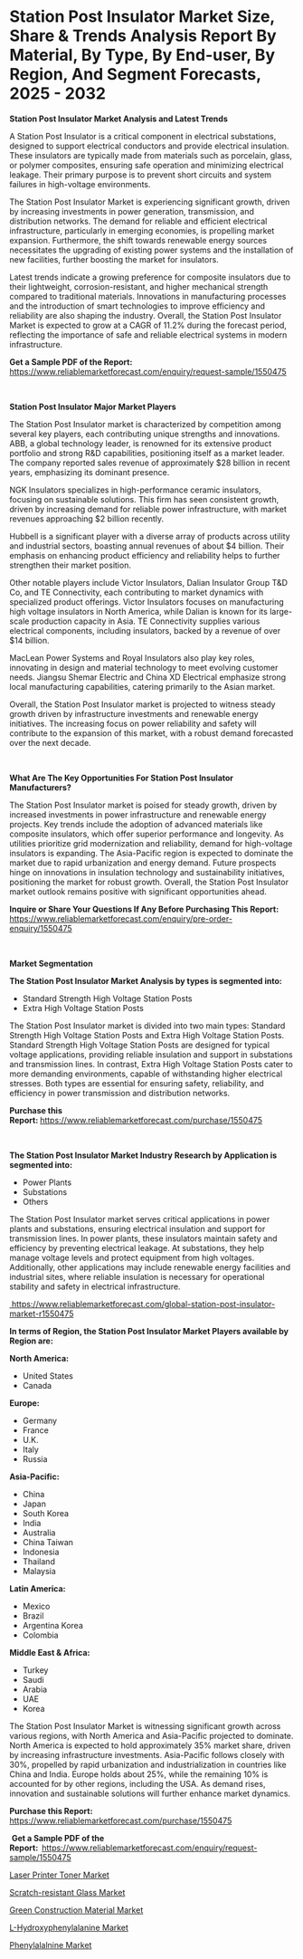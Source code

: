 <p><h1>Station Post Insulator Market Size, Share & Trends Analysis Report By Material, By Type, By End-user, By Region, And Segment Forecasts, 2025 - 2032</h1></p><p><strong>Station Post Insulator Market Analysis and Latest Trends</strong></p>
<p><p>A Station Post Insulator is a critical component in electrical substations, designed to support electrical conductors and provide electrical insulation. These insulators are typically made from materials such as porcelain, glass, or polymer composites, ensuring safe operation and minimizing electrical leakage. Their primary purpose is to prevent short circuits and system failures in high-voltage environments.</p><p>The Station Post Insulator Market is experiencing significant growth, driven by increasing investments in power generation, transmission, and distribution networks. The demand for reliable and efficient electrical infrastructure, particularly in emerging economies, is propelling market expansion. Furthermore, the shift towards renewable energy sources necessitates the upgrading of existing power systems and the installation of new facilities, further boosting the market for insulators.</p><p>Latest trends indicate a growing preference for composite insulators due to their lightweight, corrosion-resistant, and higher mechanical strength compared to traditional materials. Innovations in manufacturing processes and the introduction of smart technologies to improve efficiency and reliability are also shaping the industry. Overall, the Station Post Insulator Market is expected to grow at a CAGR of 11.2% during the forecast period, reflecting the importance of safe and reliable electrical systems in modern infrastructure.</p></p>
<p><strong>Get a Sample PDF of the Report:&nbsp;</strong> <a href="https://www.reliablemarketforecast.com/enquiry/request-sample/1550475?utm_campaign=1899&utm_medium=2&utm_source=Github&utm_content=ia&utm_term=31032025&utm_id=station-post-insulator">https://www.reliablemarketforecast.com/enquiry/request-sample/1550475</a></p>
<p>&nbsp;</p>
<p><strong>Station Post Insulator Major Market Players</strong></p>
<p><p>The Station Post Insulator market is characterized by competition among several key players, each contributing unique strengths and innovations. ABB, a global technology leader, is renowned for its extensive product portfolio and strong R&D capabilities, positioning itself as a market leader. The company reported sales revenue of approximately $28 billion in recent years, emphasizing its dominant presence.</p><p>NGK Insulators specializes in high-performance ceramic insulators, focusing on sustainable solutions. This firm has seen consistent growth, driven by increasing demand for reliable power infrastructure, with market revenues approaching $2 billion recently.</p><p>Hubbell is a significant player with a diverse array of products across utility and industrial sectors, boasting annual revenues of about $4 billion. Their emphasis on enhancing product efficiency and reliability helps to further strengthen their market position.</p><p>Other notable players include Victor Insulators, Dalian Insulator Group T&D Co, and TE Connectivity, each contributing to market dynamics with specialized product offerings. Victor Insulators focuses on manufacturing high voltage insulators in North America, while Dalian is known for its large-scale production capacity in Asia. TE Connectivity supplies various electrical components, including insulators, backed by a revenue of over $14 billion.</p><p>MacLean Power Systems and Royal Insulators also play key roles, innovating in design and material technology to meet evolving customer needs. Jiangsu Shemar Electric and China XD Electrical emphasize strong local manufacturing capabilities, catering primarily to the Asian market.</p><p>Overall, the Station Post Insulator market is projected to witness steady growth driven by infrastructure investments and renewable energy initiatives. The increasing focus on power reliability and safety will contribute to the expansion of this market, with a robust demand forecasted over the next decade.</p></p>
<p>&nbsp;</p>
<p><strong>What Are The Key Opportunities For Station Post Insulator Manufacturers?</strong></p>
<p><p>The Station Post Insulator market is poised for steady growth, driven by increased investments in power infrastructure and renewable energy projects. Key trends include the adoption of advanced materials like composite insulators, which offer superior performance and longevity. As utilities prioritize grid modernization and reliability, demand for high-voltage insulators is expanding. The Asia-Pacific region is expected to dominate the market due to rapid urbanization and energy demand. Future prospects hinge on innovations in insulation technology and sustainability initiatives, positioning the market for robust growth. Overall, the Station Post Insulator market outlook remains positive with significant opportunities ahead.</p></p>
<p><strong>Inquire or Share Your Questions If Any Before Purchasing This Report:</strong> <a href="https://www.reliablemarketforecast.com/enquiry/pre-order-enquiry/1550475?utm_campaign=1899&utm_medium=2&utm_source=Github&utm_content=ia&utm_term=31032025&utm_id=station-post-insulator">https://www.reliablemarketforecast.com/enquiry/pre-order-enquiry/1550475</a></p>
<p>&nbsp;</p>
<p><strong>Market Segmentation</strong></p>
<p><strong>The Station Post Insulator Market Analysis by types is segmented into:</strong></p>
<p><ul><li>Standard Strength High Voltage Station Posts</li><li>Extra High Voltage Station Posts</li></ul></p>
<p><p>The Station Post Insulator market is divided into two main types: Standard Strength High Voltage Station Posts and Extra High Voltage Station Posts. Standard Strength High Voltage Station Posts are designed for typical voltage applications, providing reliable insulation and support in substations and transmission lines. In contrast, Extra High Voltage Station Posts cater to more demanding environments, capable of withstanding higher electrical stresses. Both types are essential for ensuring safety, reliability, and efficiency in power transmission and distribution networks.</p></p>
<p><strong>Purchase this Report:&nbsp;</strong><a href="https://www.reliablemarketforecast.com/purchase/1550475?utm_campaign=1899&utm_medium=2&utm_source=Github&utm_content=ia&utm_term=31032025&utm_id=station-post-insulator">https://www.reliablemarketforecast.com/purchase/1550475</a></p>
<p>&nbsp;</p>
<p><strong>The Station Post Insulator Market Industry Research by Application is segmented into:</strong></p>
<p><ul><li>Power Plants</li><li>Substations</li><li>Others</li></ul></p>
<p><p>The Station Post Insulator market serves critical applications in power plants and substations, ensuring electrical insulation and support for transmission lines. In power plants, these insulators maintain safety and efficiency by preventing electrical leakage. At substations, they help manage voltage levels and protect equipment from high voltages. Additionally, other applications may include renewable energy facilities and industrial sites, where reliable insulation is necessary for operational stability and safety in electrical infrastructure.</p></p>
<p><a href="https://www.reliablemarketforecast.com/global-station-post-insulator-market-r1550475?utm_campaign=1899&utm_medium=2&utm_source=Github&utm_content=ia&utm_term=31032025&utm_id=station-post-insulator">&nbsp;https://www.reliablemarketforecast.com/global-station-post-insulator-market-r1550475</a></p>
<p><strong>In terms of Region, the Station Post Insulator Market Players available by Region are:</strong></p>
<p>
    <p> <strong> North America: </strong>
        <ul>
            <li>United States</li>
            <li>Canada</li>
        </ul>
        </p> 
    <p> <strong> Europe: </strong>
        <ul>
            <li>Germany</li>
            <li>France</li>
            <li>U.K.</li>
            <li>Italy</li>
            <li>Russia</li>
        </ul>
        </p> 
    <p> <strong> Asia-Pacific: </strong>
        <ul>
            <li>China</li>
            <li>Japan</li>
            <li>South Korea</li>
            <li>India</li>
            <li>Australia</li>
            <li>China Taiwan</li>
            <li>Indonesia</li>
            <li>Thailand</li>
            <li>Malaysia</li>
        </ul>
        </p> 
    <p> <strong> Latin America: </strong>
        <ul>
            <li>Mexico</li>
            <li>Brazil</li>
            <li>Argentina Korea</li>
            <li>Colombia</li>
        </ul>
        </p> 
    <p> <strong> Middle East & Africa: </strong>
        <ul>
            <li>Turkey</li>
            <li>Saudi</li>
            <li>Arabia</li>
            <li>UAE</li>
            <li>Korea</li>
        </ul>
    </p>
    </p>
<p><p>The Station Post Insulator Market is witnessing significant growth across various regions, with North America and Asia-Pacific projected to dominate. North America is expected to hold approximately 35% market share, driven by increasing infrastructure investments. Asia-Pacific follows closely with 30%, propelled by rapid urbanization and industrialization in countries like China and India. Europe holds about 25%, while the remaining 10% is accounted for by other regions, including the USA. As demand rises, innovation and sustainable solutions will further enhance market dynamics.</p></p>
<p><strong>Purchase this Report: </strong><a href="https://www.reliablemarketforecast.com/purchase/1550475?utm_campaign=1899&utm_medium=2&utm_source=Github&utm_content=ia&utm_term=31032025&utm_id=station-post-insulator">https://www.reliablemarketforecast.com/purchase/1550475</a></p>
<p>&nbsp;<strong>Get a Sample PDF of the Report:&nbsp;&nbsp;</strong><a href="https://www.reliablemarketforecast.com/enquiry/request-sample/1550475?utm_campaign=1899&utm_medium=2&utm_source=Github&utm_content=ia&utm_term=31032025&utm_id=station-post-insulator">https://www.reliablemarketforecast.com/enquiry/request-sample/1550475</a></p>
<p><strong></strong></p>
<p><p><a href="https://github.com/sitarzerpa3d/Market-Research-Report-List-1/blob/main/laser-printer-toner-market.md?utm_campaign=1899&utm_medium=2&utm_source=Github&utm_content=ia&utm_term=31032025&utm_id=station-post-insulator">Laser Printer Toner Market</a></p><p><a href="https://github.com/perbetpereir/Market-Research-Report-List-1/blob/main/scratch-resistant-glass-market.md?utm_campaign=1899&utm_medium=2&utm_source=Github&utm_content=ia&utm_term=31032025&utm_id=station-post-insulator">Scratch-resistant Glass Market</a></p><p><a href="https://github.com/kevoncesya4j/Market-Research-Report-List-1/blob/main/green-construction-material-market.md?utm_campaign=1899&utm_medium=2&utm_source=Github&utm_content=ia&utm_term=31032025&utm_id=station-post-insulator">Green Construction Material Market</a></p><p><a href="https://github.com/rentzszaszjn/Market-Research-Report-List-1/blob/main/l-hydroxyphenylalanine-market.md?utm_campaign=1899&utm_medium=2&utm_source=Github&utm_content=ia&utm_term=31032025&utm_id=station-post-insulator">L-Hydroxyphenylalanine Market</a></p><p><a href="https://github.com/ziringebrur1/Market-Research-Report-List-1/blob/main/phenylalalnine-market.md?utm_campaign=1899&utm_medium=2&utm_source=Github&utm_content=ia&utm_term=31032025&utm_id=station-post-insulator">Phenylalalnine Market</a></p></p>